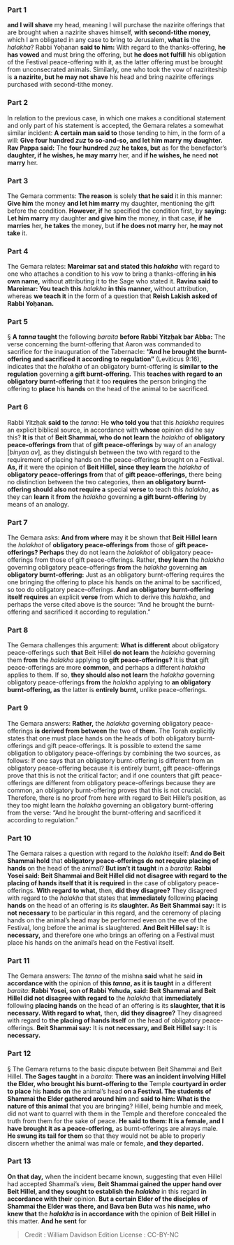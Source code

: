 
### Part 1
<b>and I will shave</b> my head, meaning I will purchase the nazirite offerings that are brought when a nazirite shaves himself, <b>with second-tithe money,</b> which I am obligated in any case to bring to Jerusalem, <b>what is</b> the <i>halakha</i>? Rabbi Yoḥanan <b>said to him:</b> With regard to the thanks-offering, <b>he has vowed</b> and must bring the offering, but <b>he does not fulfill</b> his obligation of the Festival peace-offering with it, as the latter offering must be brought from unconsecrated animals. Similarly, one who took the vow of naziriteship is <b>a nazirite, but he may not shave</b> his head and bring nazirite offerings purchased with second-tithe money.

### Part 2
In relation to the previous case, in which one makes a conditional statement and only part of his statement is accepted, the Gemara relates a somewhat similar incident: <b>A certain man said to</b> those tending to him, in the form of a will: <b>Give four hundred <i>zuz</i> to so-and-so, and let him marry my daughter. Rav Pappa said:</b> The <b>four hundred</b> <i>zuz</i> <b>he takes, but</b> as for the benefactor’s <b>daughter, if he wishes, he may marry</b> her, and <b>if he wishes, he</b> need <b>not marry</b> her.

### Part 3
The Gemara comments: <b>The reason</b> is solely <b>that he said</b> it in this manner: <b>Give him</b> the money <b>and let him marry</b> my daughter, mentioning the gift before the condition. <b>However, if</b> he specified the condition first, by <b>saying: Let him marry</b> my daughter <b>and give him</b> the money, in that case, <b>if he marries</b> her, <b>he takes</b> the money, but <b>if he does not marry</b> her, <b>he may not take</b> it.

### Part 4
The Gemara relates: <b>Mareimar sat and stated this <i>halakha</i></b> with regard to one who attaches a condition to his vow to bring a thanks-offering <b>in his own name,</b> without attributing it to the Sage who stated it. <b>Ravina said to Mareimar: You teach this</b> <i>halakha</i> <b>in this manner,</b> without attribution, whereas <b>we teach it</b> in the form of a question that <b>Reish Lakish asked of Rabbi Yoḥanan.</b>

### Part 5
§ <b>A <i>tanna</i> taught</b> the following <i>baraita</i> <b>before Rabbi Yitzḥak bar Abba:</b> The verse concerning the burnt-offering that Aaron was commanded to sacrifice for the inauguration of the Tabernacle: <b>“And he brought the burnt-offering and sacrificed it according to regulation”</b> (Leviticus 9:16), indicates that the <i>halakha</i> of an obligatory burnt-offering is <b>similar to the regulation</b> governing <b>a gift burnt-offering.</b> This <b>teaches with regard to an obligatory burnt-offering</b> that it too <b>requires</b> the person bringing the offering to <b>place</b> his <b>hands</b> on the head of the animal to be sacrificed.

### Part 6
Rabbi Yitzḥak <b>said to</b> the <i>tanna</i>: He <b>who told you</b> that this <i>halakha</i> requires an explicit biblical source, in accordance with <b>whose</b> opinion did he say this? <b>It is</b> that of <b>Beit Shammai, who do not learn</b> the <i>halakha</i> of <b>obligatory peace-offerings from</b> that of <b>gift peace-offerings</b> by way of an analogy [<i>binyan av</i>], as they distinguish between the two with regard to the requirement of placing hands on the peace-offerings brought on a Festival. <b>As, if</b> it were the opinion of <b>Beit Hillel, since they learn</b> the <i>halakha</i> of <b>obligatory peace-offerings from</b> that of <b>gift peace-offerings,</b> there being no distinction between the two categories, then <b>an obligatory burnt-offering should also not require a</b> special <b>verse</b> to teach this <i>halakha</i>, <b>as</b> they can <b>learn</b> it <b>from</b> the <i>halakha</i> governing <b>a gift burnt-offering</b> by means of an analogy.

### Part 7
The Gemara asks: <b>And from where</b> may it be shown that <b>Beit Hillel learn</b> the <i>halakhot</i> of <b>obligatory peace-offerings from</b> those of <b>gift peace-offerings? Perhaps</b> they do not learn the <i>halakhot</i> of obligatory peace-offerings from those of gift peace-offerings. Rather, <b>they learn</b> the <i>halakha</i> governing obligatory peace-offerings <b>from</b> the <i>halakha</i> governing <b>an obligatory burnt-offering:</b> Just as an obligatory burnt-offering requires the one bringing the offering to place his hands on the animal to be sacrificed, so too do obligatory peace-offerings. <b>And an obligatory burnt-offering itself requires</b> an explicit <b>verse</b> from which to derive this <i>halakha</i>, and perhaps the verse cited above is the source: “And he brought the burnt-offering and sacrificed it according to regulation.”

### Part 8
The Gemara challenges this argument: <b>What is different</b> about obligatory peace-offerings such <b>that</b> Beit Hillel <b>do not learn</b> the <i>halakha</i> governing them <b>from</b> the <i>halakha</i> applying to <b>gift peace-offerings?</b> It is <b>that</b> gift peace-offerings are more <b>common,</b> and perhaps a different <i>halakha</i> applies to them. If so, <b>they should also not learn</b> the <i>halakha</i> governing obligatory peace-offerings <b>from</b> the <i>halakha</i> applying to <b>an obligatory burnt-offering, as</b> the latter is <b>entirely burnt,</b> unlike peace-offerings.

### Part 9
The Gemara answers: <b>Rather,</b> the <i>halakha</i> governing obligatory peace-offerings <b>is derived from between</b> the two of <b>them.</b> The Torah explicitly states that one must place hands on the heads of both obligatory burnt-offerings and gift peace-offerings. It is possible to extend the same obligation to obligatory peace-offerings by combining the two sources, as follows: If one says that an obligatory burnt-offering is different from an obligatory peace-offering because it is entirely burnt, gift peace-offerings prove that this is not the critical factor; and if one counters that gift peace-offerings are different from obligatory peace-offerings because they are common, an obligatory burnt-offering proves that this is not crucial. Therefore, there is no proof from here with regard to Beit Hillel’s position, as they too might learn the <i>halakha</i> governing an obligatory burnt-offering from the verse: “And he brought the burnt-offering and sacrificed it according to regulation.”

### Part 10
The Gemara raises a question with regard to the <i>halakha</i> itself: <b>And do Beit Shammai hold</b> that <b>obligatory peace-offerings do not require placing of hands</b> on the head of the animal? <b>But isn’t it taught</b> in a <i>baraita</i>: <b>Rabbi Yosei said: Beit Shammai and Beit Hillel did not disagree with regard to the placing of hands itself that it is required</b> in the case of obligatory peace-offerings. <b>With regard to what,</b> then, <b>did they disagree?</b> They disagreed with regard to the <i>halakha</i> that states that <b>immediately</b> following <b>placing hands</b> on the head of an offering is its <b>slaughter. As Beit Shammai say:</b> It is <b>not necessary</b> to be particular in this regard, and the ceremony of placing hands on the animal’s head may be performed even on the eve of the Festival, long before the animal is slaughtered. <b>And Beit Hillel say:</b> It is <b>necessary,</b> and therefore one who brings an offering on a Festival must place his hands on the animal’s head on the Festival itself.

### Part 11
The Gemara answers: The <i>tanna</i> of the mishna <b>said</b> what he said <b>in accordance with</b> the opinion of <b>this <i>tanna</i>, as it is taught</b> in a different <i>baraita</i>: <b>Rabbi Yosei, son of Rabbi Yehuda, said: Beit Shammai and Beit Hillel did not disagree with regard to</b> the <i>halakha</i> that <b>immediately</b> following <b>placing hands</b> on the head of an offering is its <b>slaughter, that it is necessary. With regard to what,</b> then, <b>did they disagree?</b> They disagreed with regard to <b>the placing of hands itself</b> on the head of obligatory peace-offerings. <b>Beit Shammai say:</b> It is <b>not necessary, and Beit Hillel say:</b> It is <b>necessary.</b>

### Part 12
§ The Gemara returns to the basic dispute between Beit Shammai and Beit Hillel. <b>The Sages taught</b> in a <i>baraita</i>: <b>There was an incident involving Hillel the Elder, who brought his burnt-offering to the</b> Temple <b>courtyard in order to place</b> his <b>hands on</b> the animal’s head <b>on a Festival. The students of Shammai the Elder gathered around him</b> and <b>said to him: What is the nature of this animal</b> that you are bringing? Hillel, being humble and meek, did not want to quarrel with them in the Temple and therefore concealed the truth from them for the sake of peace. <b>He said to them: It is a female, and I have brought it as a peace-offering,</b> as burnt-offerings are always male. <b>He swung its tail for them</b> so that they would not be able to properly discern whether the animal was male or female, <b>and they departed.</b>

### Part 13
<b>On that day,</b> when the incident became known, suggesting that even Hillel had accepted Shammai’s view, <b>Beit Shammai gained the upper hand over Beit Hillel, and they sought to establish the <i>halakha</i></b> in this regard <b>in accordance with their</b> opinion. <b>But a certain Elder of the disciples of Shammai the Elder was there, and Bava ben Buta</b> was <b>his name, who knew that</b> the <b><i>halakha</i> is in accordance with</b> the opinion of <b>Beit Hillel</b> in this matter. <b>And he sent</b> for

>Credit : William Davidson Edition
>License : CC-BY-NC